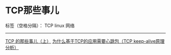 # TCP那些事儿

标签（空格分隔）： TCP linux 网络

---

[TCP 的那些事儿（上）](https://coolshell.cn/articles/11564.html)
[为什么基于TCP的应用需要心跳包（TCP keep-alive原理分析）](https://blog.csdn.net/hengyunabc/article/details/44310193)

